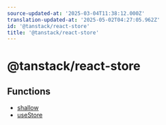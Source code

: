 ```yaml
---
source-updated-at: '2025-03-04T11:38:12.000Z'
translation-updated-at: '2025-05-02T04:27:05.962Z'
id: '@tanstack/react-store'
title: '@tanstack/react-store'
---
```


<!-- DO NOT EDIT: this page is autogenerated from the type comments -->

# @tanstack/react-store

## Functions

- [shallow](functions/shallow.md)
- [useStore](functions/usestore.md)
